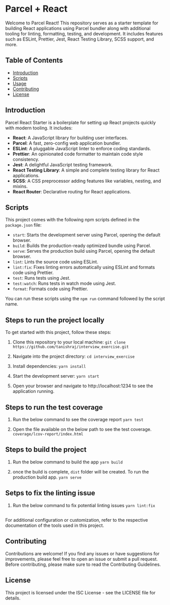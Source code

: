# Parcel + React

Welcome to Parcel React! This repository serves as a starter template for building React applications using Parcel bundler along with additional tooling for linting, formatting, testing, and development. It includes features such as ESLint, Prettier, Jest, React Testing Library, SCSS support, and more.

## Table of Contents

- [Introduction](#introduction)
- [Scripts](#scripts)
- [Usage](#usage)
- [Contributing](#contributing)
- [License](#license)

## Introduction

Parcel React Starter is a boilerplate for setting up React projects quickly with modern tooling. It includes:

- **React**: A JavaScript library for building user interfaces.
- **Parcel**: A fast, zero-config web application bundler.
- **ESLint**: A pluggable JavaScript linter to enforce coding standards.
- **Prettier**: An opinionated code formatter to maintain code style consistency.
- **Jest**: A delightful JavaScript testing framework.
- **React Testing Library**: A simple and complete testing library for React applications.
- **SCSS**: A CSS preprocessor adding features like variables, nesting, and mixins.
- **React Router**: Declarative routing for React applications.

## Scripts

This project comes with the following npm scripts defined in the `package.json` file:

- `start`: Starts the development server using Parcel, opening the default browser.
- `build`: Builds the production-ready optimized bundle using Parcel.
- `serve`: Serves the production build using Parcel, opening the default browser.
- `lint`: Lints the source code using ESLint.
- `lint:fix`: Fixes linting errors automatically using ESLint and formats code using Prettier.
- `test`: Runs tests using Jest.
- `test:watch`: Runs tests in watch mode using Jest.
- `format`: Formats code using Prettier.

You can run these scripts using the `npm run` command followed by the script name.

## Steps to run the project locally

To get started with this project, follow these steps:

1. Clone this repository to your local machine:
`git clone https://github.com/tanishraj/interview_exercise.git`

2. Navigate into the project directory:
`cd interview_exercise`

3. Install dependencies:
`yarn install`

4. Start the development server:
`yarn start`

5. Open your browser and navigate to http://localhost:1234 to see the application running.

## Steps to run the test coverage

1. Run the below command to see the coverage report
`yarn test`

2. Open the file available on the below path to see the test coverage.
`coverage/lcov-report/index.html`


## Steps to build the project

1. Run the below command to build the app
`yarn build`

2. once the build is complete, `dist` folder will be created. To run the production build app.
`yarn serve`


## Setps to fix the linting issue

1. Run the below command to fix potential linting issues
`yarn lint:fix`



##
For additional configuration or customization, refer to the respective documentation of the tools used in this project.

## Contributing
Contributions are welcome! If you find any issues or have suggestions for improvements, please feel free to open an issue or submit a pull request. Before contributing, please make sure to read the Contributing Guidelines.

## License
This project is licensed under the ISC License - see the LICENSE file for details.

